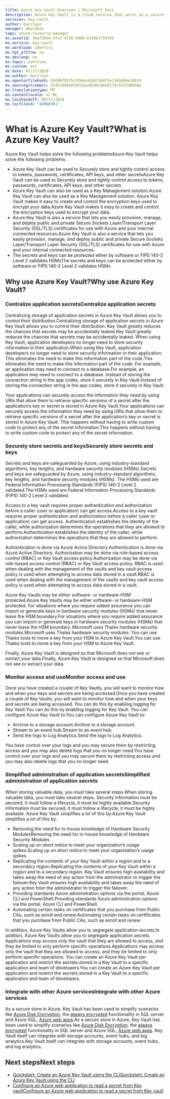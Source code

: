 ```yaml
---
title: Azure Key Vault Overview | Microsoft Docs
description: Azure Key Vault is a cloud service that works as a secure secrets store.
services: key-vault
author: barclayn
manager: mbaldwin
tags: azure-resource-manager
ms.assetid: 34af20ee-3fa7-4f28-9d98-6168b1759764
ms.service: key-vault
ms.workload: identity
ms.tgt_pltfrm: na
ms.devlang: na
ms.topic: overview
ms.custom: mvc
ms.date: 07/17/2018
ms.author: barclayn
ms.openlocfilehash: b509bf9575c3fdeedd1673d4ffe1395d46e3d919
ms.sourcegitcommit: d1451406a010fd3aa854dc8e5b77dc5537d8050e
ms.translationtype: MT
ms.contentlocale: nl-NL
ms.lasthandoff: 09/13/2018
ms.locfileid: "44968301"
---
```

# <a name="what-is-azure-key-vault"></a><span data-ttu-id="f0df0-103">What is Azure Key Vault?</span><span class="sxs-lookup"><span data-stu-id="f0df0-103">What is Azure Key Vault?</span></span>

<span data-ttu-id="f0df0-104">Azure Key Vault helps solve the following problems</span><span class="sxs-lookup"><span data-stu-id="f0df0-104">Azure Key Vault helps solve the following problems</span></span>
- <span data-ttu-id="f0df0-105">Azure Key Vault can be used to Securely store and tightly control access to tokens, passwords, certificates, API keys, and other secrets</span><span class="sxs-lookup"><span data-stu-id="f0df0-105">Azure Key Vault can be used to Securely store and tightly control access to tokens, passwords, certificates, API keys, and other secrets</span></span>
- <span data-ttu-id="f0df0-106">Azure Key Vault can also be used as a Key Management solution.</span><span class="sxs-lookup"><span data-stu-id="f0df0-106">Azure Key Vault can also be used as a Key Management solution.</span></span> <span data-ttu-id="f0df0-107">Azure Key Vault makes it easy to create and control the encryption keys used to encrypt your data.</span><span class="sxs-lookup"><span data-stu-id="f0df0-107">Azure Key Vault makes it easy to create and control the encryption keys used to encrypt your data.</span></span> 
- <span data-ttu-id="f0df0-108">Azure Key Vault is also a service that lets you easily provision, manage, and deploy public and private Secure Sockets Layer/Transport Layer Security (SSL/TLS) certificates for use with Azure and your internal connected resources.</span><span class="sxs-lookup"><span data-stu-id="f0df0-108">Azure Key Vault is also a service that lets you easily provision, manage, and deploy public and private Secure Sockets Layer/Transport Layer Security (SSL/TLS) certificates for use with Azure and your internal connected resources.</span></span> 
- <span data-ttu-id="f0df0-109">The secrets and keys can be protected either by software or FIPS 140-2 Level 2 validates HSMs</span><span class="sxs-lookup"><span data-stu-id="f0df0-109">The secrets and keys can be protected either by software or FIPS 140-2 Level 2 validates HSMs</span></span>

## <a name="why-use-azure-key-vault"></a><span data-ttu-id="f0df0-110">Why use Azure Key Vault?</span><span class="sxs-lookup"><span data-stu-id="f0df0-110">Why use Azure Key Vault?</span></span>

### <a name="centralize-application-secrets"></a><span data-ttu-id="f0df0-111">Centralize application secrets</span><span class="sxs-lookup"><span data-stu-id="f0df0-111">Centralize application secrets</span></span>

<span data-ttu-id="f0df0-112">Centralizing storage of application secrets in Azure Key Vault allows you to control their distribution.</span><span class="sxs-lookup"><span data-stu-id="f0df0-112">Centralizing storage of application secrets in Azure Key Vault allows you to control their distribution.</span></span> <span data-ttu-id="f0df0-113">Key Vault greatly reduces the chances that secrets may be accidentally leaked.</span><span class="sxs-lookup"><span data-stu-id="f0df0-113">Key Vault greatly reduces the chances that secrets may be accidentally leaked.</span></span> <span data-ttu-id="f0df0-114">When using Key Vault, application developers no longer need to store security information in their application.</span><span class="sxs-lookup"><span data-stu-id="f0df0-114">When using Key Vault, application developers no longer need to store security information in their application.</span></span> <span data-ttu-id="f0df0-115">This eliminates the need to make this information part of the code.</span><span class="sxs-lookup"><span data-stu-id="f0df0-115">This eliminates the need to make this information part of the code.</span></span> <span data-ttu-id="f0df0-116">For example, an application may need to connect to a database.</span><span class="sxs-lookup"><span data-stu-id="f0df0-116">For example, an application may need to connect to a database.</span></span> <span data-ttu-id="f0df0-117">Instead of storing the connection string in the app codes, store it securely in Key Vault.</span><span class="sxs-lookup"><span data-stu-id="f0df0-117">Instead of storing the connection string in the app codes, store it securely in Key Vault.</span></span>

<span data-ttu-id="f0df0-118">Your applications can securely access the information they need by using URIs that allow them to retrieve specific versions of a secret after the application’s key or secret is stored in Azure Key Vault.</span><span class="sxs-lookup"><span data-stu-id="f0df0-118">Your applications can securely access the information they need by using URIs that allow them to retrieve specific versions of a secret after the application’s key or secret is stored in Azure Key Vault.</span></span> <span data-ttu-id="f0df0-119">This happens without having to write custom code to protect any of the secret information.</span><span class="sxs-lookup"><span data-stu-id="f0df0-119">This happens without having to write custom code to protect any of the secret information.</span></span>

### <a name="securely-store-secrets-and-keys"></a><span data-ttu-id="f0df0-120">Securely store secrets and keys</span><span class="sxs-lookup"><span data-stu-id="f0df0-120">Securely store secrets and keys</span></span>

<span data-ttu-id="f0df0-121">Secrets and keys are safeguarded by Azure, using industry-standard algorithms, key lengths, and hardware security modules (HSMs).</span><span class="sxs-lookup"><span data-stu-id="f0df0-121">Secrets and keys are safeguarded by Azure, using industry-standard algorithms, key lengths, and hardware security modules (HSMs).</span></span> <span data-ttu-id="f0df0-122">The HSMs used are Federal Information Processing Standards (FIPS) 140-2 Level 2 validated.</span><span class="sxs-lookup"><span data-stu-id="f0df0-122">The HSMs used are Federal Information Processing Standards (FIPS) 140-2 Level 2 validated.</span></span>

<span data-ttu-id="f0df0-123">Access to a key vault requires proper authentication and authorization before a caller (user or application) can get access.</span><span class="sxs-lookup"><span data-stu-id="f0df0-123">Access to a key vault requires proper authentication and authorization before a caller (user or application) can get access.</span></span> <span data-ttu-id="f0df0-124">Authentication establishes the identity of the caller, while authorization determines the operations that they are allowed to perform.</span><span class="sxs-lookup"><span data-stu-id="f0df0-124">Authentication establishes the identity of the caller, while authorization determines the operations that they are allowed to perform.</span></span>

<span data-ttu-id="f0df0-125">Authentication is done via Azure Active Directory.</span><span class="sxs-lookup"><span data-stu-id="f0df0-125">Authentication is done via Azure Active Directory.</span></span> <span data-ttu-id="f0df0-126">Authorization may be done via role-based access control (RBAC) or Key Vault access policy.</span><span class="sxs-lookup"><span data-stu-id="f0df0-126">Authorization may be done via role-based access control (RBAC) or Key Vault access policy.</span></span> <span data-ttu-id="f0df0-127">RBAC is used when dealing with the management of the vaults and key vault access policy is used when attempting to access data stored in a vault.</span><span class="sxs-lookup"><span data-stu-id="f0df0-127">RBAC is used when dealing with the management of the vaults and key vault access policy is used when attempting to access data stored in a vault.</span></span>

<span data-ttu-id="f0df0-128">Azure Key Vaults may be either software- or hardware-HSM protected.</span><span class="sxs-lookup"><span data-stu-id="f0df0-128">Azure Key Vaults may be either software- or hardware-HSM protected.</span></span> <span data-ttu-id="f0df0-129">For situations where you require added assurance you can import or generate keys in hardware security modules (HSMs) that never leave the HSM boundary.</span><span class="sxs-lookup"><span data-stu-id="f0df0-129">For situations where you require added assurance you can import or generate keys in hardware security modules (HSMs) that never leave the HSM boundary.</span></span> <span data-ttu-id="f0df0-130">Microsoft uses Thales hardware security modules.</span><span class="sxs-lookup"><span data-stu-id="f0df0-130">Microsoft uses Thales hardware security modules.</span></span> <span data-ttu-id="f0df0-131">You can use Thales tools to move a key from your HSM to Azure Key Vault.</span><span class="sxs-lookup"><span data-stu-id="f0df0-131">You can use Thales tools to move a key from your HSM to Azure Key Vault.</span></span>

<span data-ttu-id="f0df0-132">Finally, Azure Key Vault is designed so that Microsoft does not see or extract your data.</span><span class="sxs-lookup"><span data-stu-id="f0df0-132">Finally, Azure Key Vault is designed so that Microsoft does not see or extract your data.</span></span>

### <a name="monitor-access-and-use"></a><span data-ttu-id="f0df0-133">Monitor access and use</span><span class="sxs-lookup"><span data-stu-id="f0df0-133">Monitor access and use</span></span>

<span data-ttu-id="f0df0-134">Once you have created a couple of Key Vaults, you will want to monitor how and when your keys and secrets are being accessed.</span><span class="sxs-lookup"><span data-stu-id="f0df0-134">Once you have created a couple of Key Vaults, you will want to monitor how and when your keys and secrets are being accessed.</span></span> <span data-ttu-id="f0df0-135">You can do this by enabling logging for Key Vault.</span><span class="sxs-lookup"><span data-stu-id="f0df0-135">You can do this by enabling logging for Key Vault.</span></span> <span data-ttu-id="f0df0-136">You can configure Azure Key Vault to:</span><span class="sxs-lookup"><span data-stu-id="f0df0-136">You can configure Azure Key Vault to:</span></span>

- <span data-ttu-id="f0df0-137">Archive to a storage account.</span><span class="sxs-lookup"><span data-stu-id="f0df0-137">Archive to a storage account.</span></span>
- <span data-ttu-id="f0df0-138">Stream to an event hub.</span><span class="sxs-lookup"><span data-stu-id="f0df0-138">Stream to an event hub.</span></span>
- <span data-ttu-id="f0df0-139">Send the logs to Log Analytics.</span><span class="sxs-lookup"><span data-stu-id="f0df0-139">Send the logs to Log Analytics.</span></span>

<span data-ttu-id="f0df0-140">You have control over your logs and you may secure them by restricting access and you may also delete logs that you no longer need.</span><span class="sxs-lookup"><span data-stu-id="f0df0-140">You have control over your logs and you may secure them by restricting access and you may also delete logs that you no longer need.</span></span>

### <a name="simplified-administration-of-application-secrets"></a><span data-ttu-id="f0df0-141">Simplified administration of application secrets</span><span class="sxs-lookup"><span data-stu-id="f0df0-141">Simplified administration of application secrets</span></span>

<span data-ttu-id="f0df0-142">When storing valuable data, you must take several steps.</span><span class="sxs-lookup"><span data-stu-id="f0df0-142">When storing valuable data, you must take several steps.</span></span> <span data-ttu-id="f0df0-143">Security information must be secured, it must follow a lifecycle, it must be highly available.</span><span class="sxs-lookup"><span data-stu-id="f0df0-143">Security information must be secured, it must follow a lifecycle, it must be highly available.</span></span> <span data-ttu-id="f0df0-144">Azure Key Vault simplifies a lot of this by:</span><span class="sxs-lookup"><span data-stu-id="f0df0-144">Azure Key Vault simplifies a lot of this by:</span></span>

- <span data-ttu-id="f0df0-145">Removing the need for in-house knowledge of Hardware Security Modules</span><span class="sxs-lookup"><span data-stu-id="f0df0-145">Removing the need for in-house knowledge of Hardware Security Modules</span></span>
- <span data-ttu-id="f0df0-146">Scaling up on short notice to meet your organization’s usage spikes.</span><span class="sxs-lookup"><span data-stu-id="f0df0-146">Scaling up on short notice to meet your organization’s usage spikes.</span></span>
- <span data-ttu-id="f0df0-147">Replicating the contents of your Key Vault within a region and to a secondary region.</span><span class="sxs-lookup"><span data-stu-id="f0df0-147">Replicating the contents of your Key Vault within a region and to a secondary region.</span></span> <span data-ttu-id="f0df0-148">Key Vault ensures high availability and takes away the need of any action from the administrator to trigger the failover.</span><span class="sxs-lookup"><span data-stu-id="f0df0-148">Key Vault ensures high availability and takes away the need of any action from the administrator to trigger the failover.</span></span>
- <span data-ttu-id="f0df0-149">Providing standards Azure administration options via the portal, Azure CLI and PowerShell.</span><span class="sxs-lookup"><span data-stu-id="f0df0-149">Providing standards Azure administration options via the portal, Azure CLI and PowerShell.</span></span>
- <span data-ttu-id="f0df0-150">Automating certain tasks on certificates that you purchase from Public CAs, such as enroll and renew.</span><span class="sxs-lookup"><span data-stu-id="f0df0-150">Automating certain tasks on certificates that you purchase from Public CAs, such as enroll and renew.</span></span>

<span data-ttu-id="f0df0-151">In addition, Azure Key Vaults allow you to segregate application secrets.</span><span class="sxs-lookup"><span data-stu-id="f0df0-151">In addition, Azure Key Vaults allow you to segregate application secrets.</span></span> <span data-ttu-id="f0df0-152">Applications may access only the vault that they are allowed to access, and they be limited to only perform specific operations.</span><span class="sxs-lookup"><span data-stu-id="f0df0-152">Applications may access only the vault that they are allowed to access, and they be limited to only perform specific operations.</span></span> <span data-ttu-id="f0df0-153">You can create an Azure Key Vault per application and restrict the secrets stored in a Key Vault to a specific application and team of developers.</span><span class="sxs-lookup"><span data-stu-id="f0df0-153">You can create an Azure Key Vault per application and restrict the secrets stored in a Key Vault to a specific application and team of developers.</span></span>

### <a name="integrate-with-other-azure-services"></a><span data-ttu-id="f0df0-154">Integrate with other Azure services</span><span class="sxs-lookup"><span data-stu-id="f0df0-154">Integrate with other Azure services</span></span>

<span data-ttu-id="f0df0-155">As a secure store in Azure, Key Vault has been used to simplify scenarios like [Azure Disk Encryption](../security/azure-security-disk-encryption.md), the [always encrypted]( https://docs.microsoft.com/sql/relational-databases/security/encryption/always-encrypted-database-engine) functionality in SQL server and Azure SQL, [Azure web apps]( https://docs.microsoft.com/azure/app-service/web-sites-purchase-ssl-web-site).</span><span class="sxs-lookup"><span data-stu-id="f0df0-155">As a secure store in Azure, Key Vault has been used to simplify scenarios like [Azure Disk Encryption](../security/azure-security-disk-encryption.md), the [always encrypted]( https://docs.microsoft.com/sql/relational-databases/security/encryption/always-encrypted-database-engine) functionality in SQL server and Azure SQL, [Azure web apps]( https://docs.microsoft.com/azure/app-service/web-sites-purchase-ssl-web-site).</span></span> <span data-ttu-id="f0df0-156">Key Vault itself can integrate with storage accounts, event hubs, and log analytics.</span><span class="sxs-lookup"><span data-stu-id="f0df0-156">Key Vault itself can integrate with storage accounts, event hubs, and log analytics.</span></span>

## <a name="next-steps"></a><span data-ttu-id="f0df0-157">Next steps</span><span class="sxs-lookup"><span data-stu-id="f0df0-157">Next steps</span></span>

- [<span data-ttu-id="f0df0-158">Quickstart: Create an Azure Key Vault using the CLI</span><span class="sxs-lookup"><span data-stu-id="f0df0-158">Quickstart: Create an Azure Key Vault using the CLI</span></span>](quick-create-cli.md)
- [<span data-ttu-id="f0df0-159">Configure an Azure web application to read a secret from Key vault</span><span class="sxs-lookup"><span data-stu-id="f0df0-159">Configure an Azure web application to read a secret from Key vault</span></span>](tutorial-web-application-keyvault.md)
